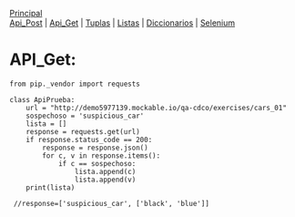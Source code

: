 [Principal](../README.md)<br/>
[Api_Post](READMEPOST.md) | [Api_Get](READMEGET.md)  | [Tuplas](READMETupleSet.md) | [Listas](READMELIST.md) | [Diccionarios](READMEDIC.md) | [Selenium](../Selenium/README.md)<br/>
# API_Get:

    from pip._vendor import requests 
    
    class ApiPrueba:
        url = "http://demo5977139.mockable.io/qa-cdco/exercises/cars_01"
        sospechoso = 'suspicious_car'
        lista = []
        response = requests.get(url)
        if response.status_code == 200:
            response = response.json()
            for c, v in response.items():
                if c == sospechoso:
                    lista.append(c)
                    lista.append(v)
        print(lista)
     
     //response=['suspicious_car', ['black', 'blue']]
